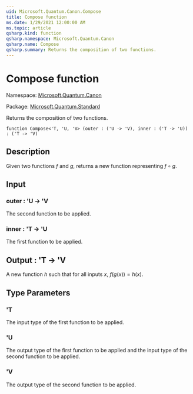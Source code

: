 ```yaml
---
uid: Microsoft.Quantum.Canon.Compose
title: Compose function
ms.date: 1/29/2021 12:00:00 AM
ms.topic: article
qsharp.kind: function
qsharp.namespace: Microsoft.Quantum.Canon
qsharp.name: Compose
qsharp.summary: Returns the composition of two functions.
---
```


# Compose function

Namespace: [Microsoft.Quantum.Canon](xref:Microsoft.Quantum.Canon)

Package: [Microsoft.Quantum.Standard](https://nuget.org/packages/Microsoft.Quantum.Standard)


Returns the composition of two functions.

```qsharp
function Compose<'T, 'U, 'V> (outer : ('U -> 'V), inner : ('T -> 'U)) : ('T -> 'V)
```


## Description

Given two functions $f$ and $g$, returns a new function representing$f \circ g$.

## Input

### outer : 'U -> 'V

The second function to be applied.


### inner : 'T -> 'U

The first function to be applied.



## Output : 'T -> 'V

A new function $h$ such that for all inputs $x$, $f(g(x)) = h(x)$.

## Type Parameters

### 'T

The input type of the first function to be applied.
### 'U

The output type of the first function to be applied and the input typeof the second function to be applied.
### 'V

The output type of the second function to be applied.